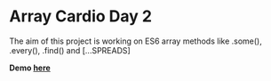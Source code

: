
# Array Cardio Day 2 

The aim of this project is working on ES6 array methods like .some(), .every(), .find() and [...SPREADS]

**Demo [here](https://baydarn.github.io/JS-30/07-Array%20Cardio%20Day%202/index-START.html)**
